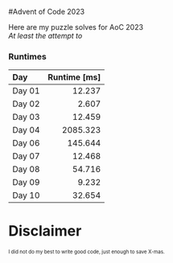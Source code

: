 #Advent of Code 2023

<div>
    Here are my puzzle solves for AoC 2023
    <br>
    <i>At least the attempt to</i>
</div>

<h3>Runtimes</h3>

| Day     | Runtime [ms] |
|:--------|-------------:|
| Day 01  |       12.237 |
| Day 02  |        2.607 |
| Day 03  |       12.459 |
| Day 04  |     2085.323 |
| Day 06  |      145.644 |
| Day 07  |       12.468 |
| Day 08  |       54.716 |
| Day 09  |        9.232 |
| Day 10  |       32.654 |

#
#
<h1>Disclaimer</h1>
<div>
    <sub>
        <sup>
            I did not do my best to write good code, just enough to save X-mas.
        </sup>
    </sub>
</div>